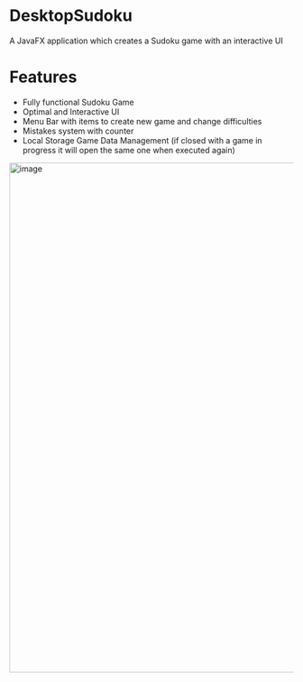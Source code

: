 # DesktopSudoku
A JavaFX application which creates a Sudoku game with an interactive UI

# Features
- Fully functional Sudoku Game
- Optimal and Interactive UI
- Menu Bar with items to create new game and change difficulties
- Mistakes system with counter
- Local Storage Game Data Management (if closed with a game in progress it will open the same one when executed again)


<img width="904" alt="image" src="https://github.com/nsider4/DesktopSudoku/assets/115684594/5b922793-f20e-4654-b38c-4ea0fd0a8b62">

